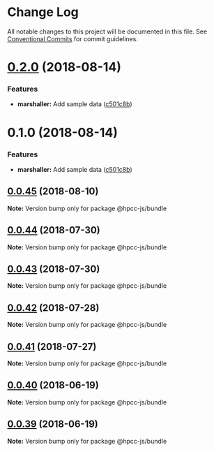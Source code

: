 # Change Log

All notable changes to this project will be documented in this file.
See [Conventional Commits](https://conventionalcommits.org) for commit guidelines.

<a name="0.2.0"></a>
# [0.2.0](https://github.com/hpcc-systems/Visualization/compare/@hpcc-js/bundle@0.0.45...@hpcc-js/bundle@0.2.0) (2018-08-14)


### Features

* **marshaller:** Add sample data ([c501c8b](https://github.com/hpcc-systems/Visualization/commit/c501c8b))




<a name="0.1.0"></a>
# 0.1.0 (2018-08-14)


### Features

* **marshaller:** Add sample data ([c501c8b](https://github.com/hpcc-systems/Visualization/commit/c501c8b))




<a name="0.0.45"></a>
## [0.0.45](https://github.com/hpcc-systems/Visualization/compare/@hpcc-js/bundle@0.0.44...@hpcc-js/bundle@0.0.45) (2018-08-10)




**Note:** Version bump only for package @hpcc-js/bundle

<a name="0.0.44"></a>
## [0.0.44](https://github.com/hpcc-systems/Visualization/compare/@hpcc-js/bundle@0.0.43...@hpcc-js/bundle@0.0.44) (2018-07-30)




**Note:** Version bump only for package @hpcc-js/bundle

<a name="0.0.43"></a>
## [0.0.43](https://github.com/hpcc-systems/Visualization/compare/@hpcc-js/bundle@0.0.42...@hpcc-js/bundle@0.0.43) (2018-07-30)




**Note:** Version bump only for package @hpcc-js/bundle

<a name="0.0.42"></a>
## [0.0.42](https://github.com/hpcc-systems/Visualization/compare/@hpcc-js/bundle@0.0.41...@hpcc-js/bundle@0.0.42) (2018-07-28)




**Note:** Version bump only for package @hpcc-js/bundle

<a name="0.0.41"></a>
## [0.0.41](https://github.com/hpcc-systems/Visualization/compare/@hpcc-js/bundle@0.0.40...@hpcc-js/bundle@0.0.41) (2018-07-27)




**Note:** Version bump only for package @hpcc-js/bundle

<a name="0.0.40"></a>
## [0.0.40](https://github.com/hpcc-systems/Visualization/compare/@hpcc-js/bundle@0.0.39...@hpcc-js/bundle@0.0.40) (2018-06-19)




**Note:** Version bump only for package @hpcc-js/bundle

<a name="0.0.39"></a>
## [0.0.39](https://github.com/hpcc-systems/Visualization/compare/@hpcc-js/bundle@0.0.38...@hpcc-js/bundle@0.0.39) (2018-06-19)




**Note:** Version bump only for package @hpcc-js/bundle
